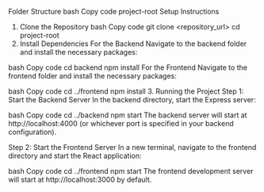 Folder Structure
bash
Copy code
project-root
Setup Instructions
1. Clone the Repository
bash
Copy code
git clone <repository_url>
cd project-root
2. Install Dependencies
For the Backend
Navigate to the backend folder and install the necessary packages:

bash
Copy code
cd backend
npm install
For the Frontend
Navigate to the frontend folder and install the necessary packages:

bash
Copy code
cd ../frontend
npm install
3. Running the Project
Step 1: Start the Backend Server
In the backend directory, start the Express server:

bash
Copy code
cd ../backend
npm start
The backend server will start at http://localhost:4000 (or whichever port is specified in your backend configuration).

Step 2: Start the Frontend Server
In a new terminal, navigate to the frontend directory and start the React application:

bash
Copy code
cd ../frontend
npm start
The frontend development server will start at http://localhost:3000 by default.
